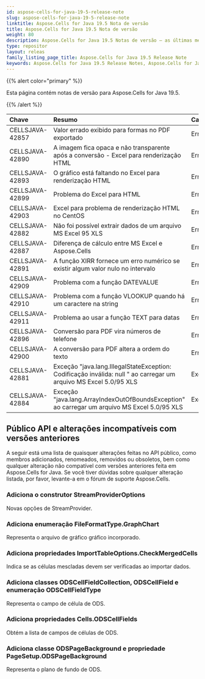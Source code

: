 ```yaml
---
id: aspose-cells-for-java-19-5-release-note
slug: aspose-cells-for-java-19-5-release-note
linktitle: Aspose.Cells for Java 19.5 Nota de versão
title: Aspose.Cells for Java 19.5 Nota de versão
weight: 80
description: Aspose.Cells for Java 19.5 Notas de versão – as últimas melhorias, novos recursos e correções
type: repositor
layout: releas
family_listing_page_title: Aspose.Cells for Java 19.5 Release Note
keywords: Aspose.Cells for Java 19.5 Release Notes, Aspose.Cells for Java 19.5 updates and fixe
---
```

{{% alert color="primary" %}} 

Esta página contém notas de versão para Aspose.Cells for Java 19.5.

{{% /alert %}} 

|**Chave**|**Resumo**|**Categoria**|
| :- | :- | :- |
|CELLSJAVA-42857|Valor errado exibido para formas no PDF exportado|Erro|
|CELLSJAVA-42890|A imagem fica opaca e não transparente após a conversão - Excel para renderização HTML|Erro|
|CELLSJAVA-42893|O gráfico está faltando no Excel para renderização HTML|Erro|
|CELLSJAVA-42899|Problema do Excel para HTML|Erro|
|CELLSJAVA-42903|Excel para problema de renderização HTML no CentOS|Erro|
|CELLSJAVA-42882|Não foi possível extrair dados de um arquivo MS Excel 95 XLS|Erro|
|CELLSJAVA-42887|Diferença de cálculo entre MS Excel e Aspose.Cells|Erro|
|CELLSJAVA-42891|A função XIRR fornece um erro numérico se existir algum valor nulo no intervalo|Erro|
|CELLSJAVA-42909|Problema com a função DATEVALUE|Erro|
|CELLSJAVA-42910|Problema com a função VLOOKUP quando há um caractere na string|Erro|
|CELLSJAVA-42911|Problema ao usar a função TEXT para datas|Erro|
|CELLSJAVA-42896|Conversão para PDF vira números de telefone|Erro|
|CELLSJAVA-42900|A conversão para PDF altera a ordem do texto|Erro|
|CELLSJAVA-42881|Exceção "java.lang.IllegalStateException: Codificação inválida: null " ao carregar um arquivo MS Excel 5.0/95 XLS|Exceção|
|CELLSJAVA-42884|Exceção "java.lang.ArrayIndexOutOfBoundsException" ao carregar um arquivo MS Excel 5.0/95 XLS|Exceção|

##  **Público API e alterações incompatíveis com versões anteriores**
A seguir está uma lista de quaisquer alterações feitas no API público, como membros adicionados, renomeados, removidos ou obsoletos, bem como qualquer alteração não compatível com versões anteriores feita em Aspose.Cells for Java. Se você tiver dúvidas sobre qualquer alteração listada, por favor, levante-a em o fórum de suporte Aspose.Cells.
###  **Adiciona o construtor StreamProviderOptions**
Novas opções de StreamProvider.
###  **Adiciona enumeração FileFormatType.GraphChart**
Representa o arquivo de gráfico gráfico incorporado.
###  **Adiciona propriedades ImportTableOptions.CheckMergedCells**
Indica se as células mescladas devem ser verificadas ao importar dados.
###  **Adiciona classes ODSCellFieldCollection, ODSCellField e enumeração ODSCellFieldType**
Representa o campo de célula de ODS.
###  **Adiciona propriedades Cells.ODSCellFields**
Obtém a lista de campos de células de ODS.
###  **Adiciona classe ODSPageBackground e propriedade PageSetup.ODSPageBackground**
Representa o plano de fundo de ODS.
